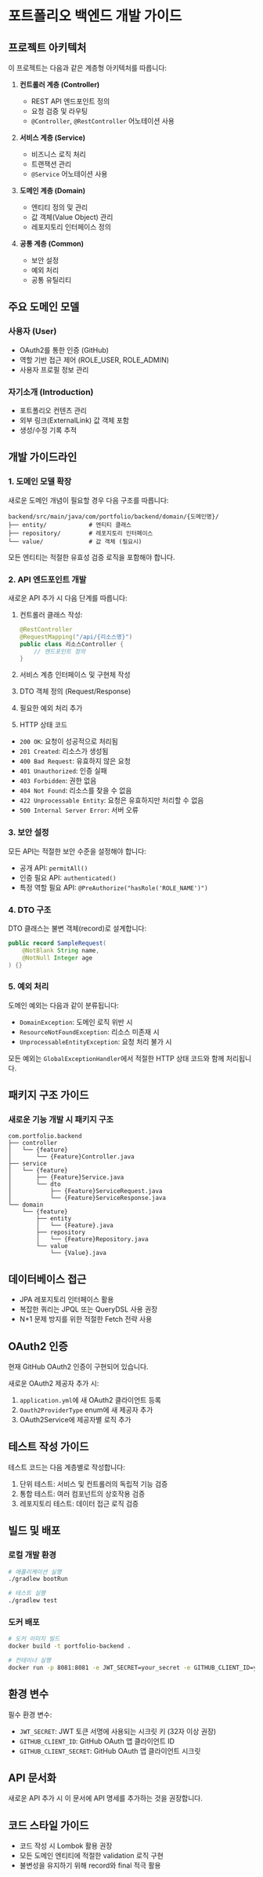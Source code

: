 # 포트폴리오 백엔드 개발 가이드

## 프로젝트 아키텍처

이 프로젝트는 다음과 같은 계층형 아키텍처를 따릅니다:

1. **컨트롤러 계층 (Controller)**
   - REST API 엔드포인트 정의
   - 요청 검증 및 라우팅
   - `@Controller`, `@RestController` 어노테이션 사용

2. **서비스 계층 (Service)**
   - 비즈니스 로직 처리
   - 트랜잭션 관리
   - `@Service` 어노테이션 사용

3. **도메인 계층 (Domain)**
   - 엔티티 정의 및 관리
   - 값 객체(Value Object) 관리
   - 레포지토리 인터페이스 정의

4. **공통 계층 (Common)**
   - 보안 설정
   - 예외 처리
   - 공통 유틸리티

## 주요 도메인 모델

### 사용자 (User)
- OAuth2를 통한 인증 (GitHub)
- 역할 기반 접근 제어 (ROLE_USER, ROLE_ADMIN)
- 사용자 프로필 정보 관리

### 자기소개 (Introduction)
- 포트폴리오 컨텐츠 관리
- 외부 링크(ExternalLink) 값 객체 포함
- 생성/수정 기록 추적

## 개발 가이드라인

### 1. 도메인 모델 확장

새로운 도메인 개념이 필요할 경우 다음 구조를 따릅니다:

```
backend/src/main/java/com/portfolio/backend/domain/{도메인명}/
├── entity/            # 엔티티 클래스
├── repository/        # 레포지토리 인터페이스
└── value/             # 값 객체 (필요시)
```

모든 엔티티는 적절한 유효성 검증 로직을 포함해야 합니다.

### 2. API 엔드포인트 개발

새로운 API 추가 시 다음 단계를 따릅니다:

1. 컨트롤러 클래스 작성:
   ```java
   @RestController
   @RequestMapping("/api/{리소스명}")
   public class 리소스Controller {
       // 엔드포인트 정의
   }
   ```

2. 서비스 계층 인터페이스 및 구현체 작성
3. DTO 객체 정의 (Request/Response)
4. 필요한 예외 처리 추가
5. HTTP 상태 코드
- `200 OK`: 요청이 성공적으로 처리됨
- `201 Created`: 리소스가 생성됨
- `400 Bad Request`: 유효하지 않은 요청
- `401 Unauthorized`: 인증 실패
- `403 Forbidden`: 권한 없음
- `404 Not Found`: 리소스를 찾을 수 없음
- `422 Unprocessable Entity`: 요청은 유효하지만 처리할 수 없음
- `500 Internal Server Error`: 서버 오류


### 3. 보안 설정

모든 API는 적절한 보안 수준을 설정해야 합니다:

- 공개 API: `permitAll()`
- 인증 필요 API: `authenticated()`
- 특정 역할 필요 API: `@PreAuthorize("hasRole('ROLE_NAME')")`

### 4. DTO 구조

DTO 클래스는 불변 객체(record)로 설계합니다:

```java
public record SampleRequest(
    @NotBlank String name,
    @NotNull Integer age
) {}
```

### 5. 예외 처리

도메인 예외는 다음과 같이 분류됩니다:

- `DomainException`: 도메인 로직 위반 시
- `ResourceNotFoundException`: 리소스 미존재 시
- `UnprocessableEntityException`: 요청 처리 불가 시

모든 예외는 `GlobalExceptionHandler`에서 적절한 HTTP 상태 코드와 함께 처리됩니다.

## 패키지 구조 가이드

### 새로운 기능 개발 시 패키지 구조

```
com.portfolio.backend
├── controller
│   └── {feature}
│       └── {Feature}Controller.java
├── service
│   └── {feature}
│       ├── {Feature}Service.java
│       └── dto
│           ├── {Feature}ServiceRequest.java
│           └── {Feature}ServiceResponse.java
└── domain
    └── {feature}
        ├── entity
        │   └── {Feature}.java
        ├── repository
        │   └── {Feature}Repository.java
        └── value
            └── {Value}.java
```

## 데이터베이스 접근

- JPA 레포지토리 인터페이스 활용
- 복잡한 쿼리는 JPQL 또는 QueryDSL 사용 권장
- N+1 문제 방지를 위한 적절한 Fetch 전략 사용

## OAuth2 인증

현재 GitHub OAuth2 인증이 구현되어 있습니다.

새로운 OAuth2 제공자 추가 시:

1. `application.yml`에 새 OAuth2 클라이언트 등록
2. `Oauth2ProviderType` enum에 새 제공자 추가
3. OAuth2Service에 제공자별 로직 추가

## 테스트 작성 가이드

테스트 코드는 다음 계층별로 작성합니다:

1. 단위 테스트: 서비스 및 컨트롤러의 독립적 기능 검증
2. 통합 테스트: 여러 컴포넌트의 상호작용 검증
3. 레포지토리 테스트: 데이터 접근 로직 검증

## 빌드 및 배포

### 로컬 개발 환경

```bash
# 애플리케이션 실행
./gradlew bootRun

# 테스트 실행
./gradlew test
```

### 도커 배포

```bash
# 도커 이미지 빌드
docker build -t portfolio-backend .

# 컨테이너 실행
docker run -p 8081:8081 -e JWT_SECRET=your_secret -e GITHUB_CLIENT_ID=your_id -e GITHUB_CLIENT_SECRET=your_secret portfolio-backend
```

## 환경 변수

필수 환경 변수:
- `JWT_SECRET`: JWT 토큰 서명에 사용되는 시크릿 키 (32자 이상 권장)
- `GITHUB_CLIENT_ID`: GitHub OAuth 앱 클라이언트 ID
- `GITHUB_CLIENT_SECRET`: GitHub OAuth 앱 클라이언트 시크릿

## API 문서화

새로운 API 추가 시 이 문서에 API 명세를 추가하는 것을 권장합니다.

## 코드 스타일 가이드

- 코드 작성 시 Lombok 활용 권장
- 모든 도메인 엔티티에 적절한 validation 로직 구현
- 불변성을 유지하기 위해 record와 final 적극 활용
